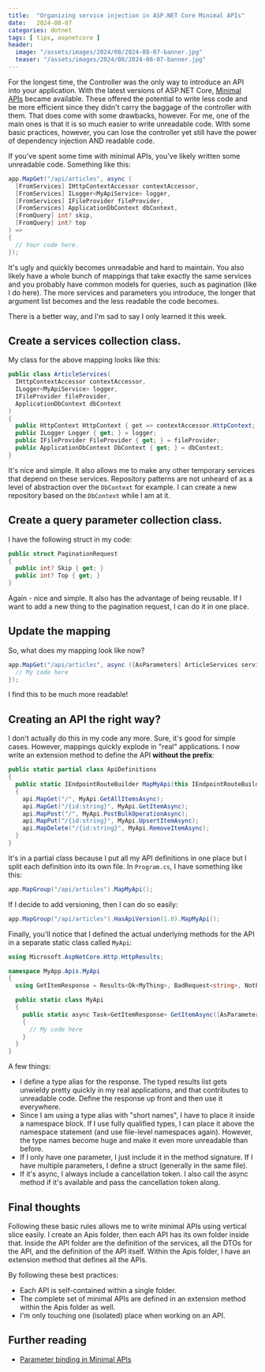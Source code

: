 ```yaml
---
title:  "Organizing service injection in ASP.NET Core Minimal APIs"
date:   2024-08-07
categories: dotnet
tags: [ tips, aspnetcore ]
header:
  image: "/assets/images/2024/08/2024-08-07-banner.jpg"
  teaser: "/assets/images/2024/08/2024-08-07-banner.jpg"
---
```


For the longest time, the Controller was the only way to introduce an API into your application.  With the latest versions of ASP.NET Core, [Minimal APIs](https://learn.microsoft.com/aspnet/core/fundamentals/minimal-apis/overview) became available.  These offered the potential to write less code and be more efficient since they didn't carry the baggage of the controller with them.  That does come with some drawbacks, however. For me, one of the main ones is that it is so much easier to write unreadable code. WIth some basic practices, however, you can lose the controller yet still have the power of dependency injection AND readable code.

If you've spent some time with minimal APIs, you've likely written some unreadable code.  Something like this:

```csharp
app.MapGet("/api/articles", async (
  [FromServices] IHttpContextAccessor contextAccessor,
  [FromServices] ILogger<MyApiService> logger,
  [FromServices] IFileProvider fileProvider,
  [FromServices] ApplicationDbContext dbContext,
  [FromQuery] int? skip,
  [FromQuery] int? top
) =>
{
  // Your code here.
});
```

It's ugly and quickly becomes unreadable and hard to maintain. You also likely have a whole bunch of mappings that take exactly the same services and you probably have common models for queries, such as pagination (like I do here).  The more services and parameters you introduce, the longer that argument list becomes and the less readable the code becomes.

There is a better way, and I'm sad to say I only learned it this week.

## Create a services collection class.

My class for the above mapping looks like this:

```csharp
public class ArticleServices(
  IHttpContextAccessor contextAccessor,
  ILogger<MyApiService> logger,
  IFileProvider fileProvider,
  ApplicationDbContext dbContext
)
{
  public HttpContext HttpContext { get => contextAccessor.HttpContext; }
  public ILogger Logger { get; } = logger;
  public IFileProvider FileProvider { get; } = fileProvider;
  public ApplicationDbContext DbContext { get; } = dbContext;
}
```

It's nice and simple.  It also allows me to make any other temporary services that depend on these services.  Repository patterns are not unheard of as a level of abstraction over the `DbContext` for example.  I can create a new repository based on the `DbContext` while I am at it.

## Create a query parameter collection class.

I have the following struct in my code:

```csharp
public struct PaginationRequest
{
  public int? Skip { get; }
  public int? Top { get; }
}
```

Again - nice and simple.  It also has the advantage of being reusable.  If I want to add a new thing to the pagination request, I can do it in one place.

## Update the mapping

So, what does my mapping look like now?

```csharp
app.MapGet("/api/articles", async ([AsParameters] ArticleServices services, [AsParameters] PaginationRequest request) => {
  // My code here
});
```

I find this to be much more readable!

## Creating an API the right way?

I don't actually do this in my code any more.  Sure, it's good for simple cases.  However, mappings quickly explode in "real" applications.  I now write an extension method to define the API **without the prefix**:

```csharp
public static partial class ApiDefinitions
{
  public static IEndpointRouteBuilder MapMyApi(this IEndpointRouteBuilder api)
  {
    api.MapGet("/", MyApi.GetAllItemsAsync);
    api.MapGet("/{id:string}", MyApi.GetItemAsync);
    api.MapPost("/", MyApi.PostBulkOperationAsync);
    api.MapPut("/{id:string}", MyApi.UpsertItemAsync);
    api.MapDelete("/{id:string}", MyApi.RemoveItemAsync);
  }
}
```

It's in a partial class because I put all my API definitions in one place but I split each definition into its own file.  In `Program.cs`, I have something like this:

```csharp
app.MapGroup("/api/articles").MapMyApi();
```

If I decide to add versioning, then I can do so easily:

```csharp
app.MapGroup("/api/articles").HasApiVersion(1.0).MapMyApi();
```

Finally, you'll notice that I defined the actual underlying methods for the API in a separate static class called `MyApi`:

```csharp
using Microsoft.AspNetCore.Http.HttpResults;

namespace MyApp.Apis.MyApi
{
  using GetItemResponse = Results<Ok<MyThing>, BadRequest<string>, NotFound>;

  public static class MyApi
  {
    public static async Task<GetItemResponse> GetItemAsync([AsParameters] MyApiServices, [FromRoute] string id, CancellationToken ct = default)
    {
      // My code here
    }
  }
}
```

A few things:

* I define a type alias for the response.  The typed results list gets unwieldy pretty quickly in my real applications, and that contributes to unreadable code.  Define the response up front and then use it everywhere.
* Since I am using a type alias with "short names", I have to place it inside a namespace block.  If I use fully qualified types, I can place it above the namespace statement (and use file-level namespaces again).  However, the type names become huge and make it even more unreadable than before.
* If I only have one parameter, I just include it in the method signature.  If I have multiple parameters, I define a struct (generally in the same file).
* If it's async, I always include a cancellation token.  I also call the async method if it's available and pass the cancellation token along.

## Final thoughts

Following these basic rules allows me to write minimal APIs using vertical slice easily.  I create an Apis folder, then each API has its own folder inside that.  Inside the API folder are the definition of the services, all the DTOs for the API, and the definition of the API itself.  Within the Apis folder, I have an extension method that defines all the APIs.

By following these best practices:

* Each API is self-contained within a single folder.
* The complete set of minimal APIs are defined in an extension method within the Apis folder as well.
* I'm only touching one (isolated) place when working on an API.

## Further reading

* [Parameter binding in Minimal APIs](https://learn.microsoft.com/aspnet/core/fundamentals/minimal-apis/parameter-binding)
